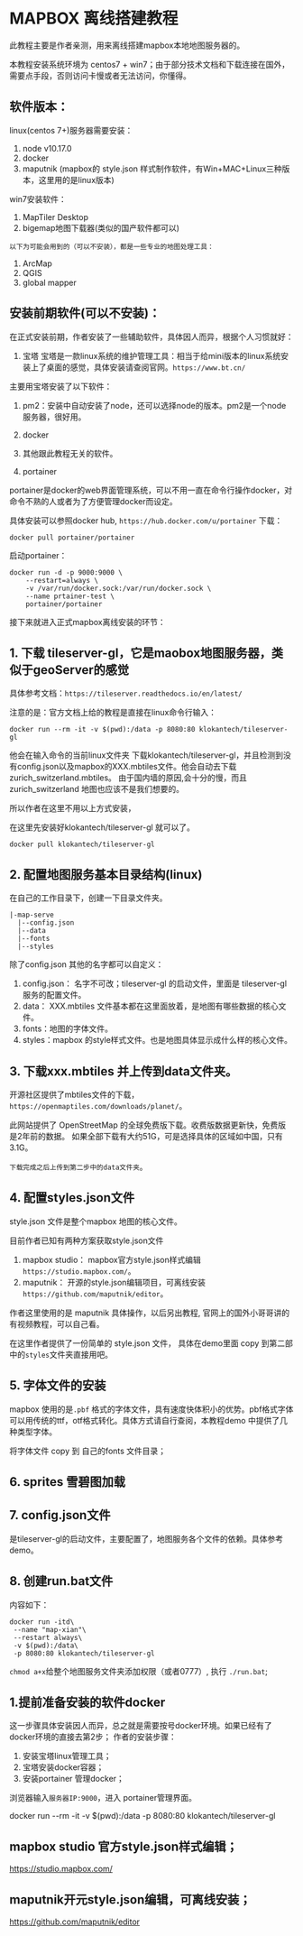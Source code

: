 # MAPBOX 离线搭建教程
此教程主要是作者亲测，用来离线搭建mapbox本地地图服务器的。

本教程安装系统环境为 centos7 + win7；由于部分技术文档和下载连接在国外，需要点手段，否则访问卡慢或者无法访问，你懂得。
## 软件版本：
linux(centos 7+)服务器需要安装：
1. node v10.17.0 
2. docker
3. maputnik (mapbox的 style.json 样式制作软件，有Win+MAC+Linux三种版本，这里用的是linux版本)

win7安装软件：
1. MapTiler Desktop
2. bigemap地图下载器(类似的国产软件都可以)

`以下为可能会用到的（可以不安装），都是一些专业的地图处理工具：`

1. ArcMap
2. QGIS
3. global mapper


## 安装前期软件(可以不安装)：

在正式安装前期，作者安装了一些辅助软件，具体因人而异，根据个人习惯就好：

1. 宝塔
宝塔是一款linux系统的维护管理工具：相当于给mini版本的linux系统安装上了桌面的感觉，具体安装请查阅官网。`https://www.bt.cn/`

主要用宝塔安装了以下软件：
1. pm2：安装中自动安装了node，还可以选择node的版本。pm2是一个node服务器，很好用。
2. docker
3. 其他跟此教程无关的软件。


2. portainer

portainer是docker的web界面管理系统，可以不用一直在命令行操作docker，对命令不熟的人或者为了方便管理docker而设定。

具体安装可以参照docker hub, `https://hub.docker.com/u/portainer` 
下载：
```
docker pull portainer/portainer
```
启动portainer：
```
docker run -d -p 9000:9000 \
    --restart=always \
    -v /var/run/docker.sock:/var/run/docker.sock \
    --name prtainer-test \
    portainer/portainer
```

接下来就进入正式mapbox离线安装的环节：
##  1. 下载 tileserver-gl，它是maobox地图服务器，类似于geoServer的感觉

具体参考文档：`https://tileserver.readthedocs.io/en/latest/`

注意的是：官方文档上给的教程是直接在linux命令行输入：

```
docker run --rm -it -v $(pwd):/data -p 8080:80 klokantech/tileserver-gl
```



他会在输入命令的当前linux文件夹 下载klokantech/tileserver-gl，并且检测到没有config.json以及mapbox的XXX.mbtiles文件。他会自动去下载 zurich_switzerland.mbtiles。 由于国内墙的原因,会十分的慢，而且zurich_switzerland 地图也应该不是我们想要的。

所以作者在这里不用以上方式安装，

在这里先安装好klokantech/tileserver-gl 就可以了。

```
docker pull klokantech/tileserver-gl
```

## 2. 配置地图服务基本目录结构(linux)

在自己的工作目录下，创建一下目录文件夹。

```
|-map-serve
  |--config.json
  |--data
  |--fonts
  |--styles
```

除了config.json 其他的名字都可以自定义：
1. config.json： 名字不可改；tileserver-gl 的启动文件，里面是 tileserver-gl服务的配置文件。
2. data： XXX.mbtiles 文件基本都在这里面放着，是地图有哪些数据的核心文件。
3. fonts：地图的字体文件。
4. styles：mapbox 的style样式文件。也是地图具体显示成什么样的核心文件。

## 3. 下载xxx.mbtiles 并上传到data文件夹。
开源社区提供了mbtiles文件的下载， `https://openmaptiles.com/downloads/planet/`。

此网站提供了 OpenStreetMap 的全球免费版下载。收费版数据更新快，免费版是2年前的数据。
如果全部下载有大约51G，可是选择具体的区域如中国，只有3.1G。

`下载完成之后上传到第二步中的data文件夹`。

## 4. 配置styles.json文件

style.json 文件是整个mapbox 地图的核心文件。

目前作者已知有两种方案获取style.json文件

1. mapbox studio： mapbox官方style.json样式编辑`https://studio.mapbox.com/`。
2. maputnik： 开源的style.json编辑项目，可离线安装`https://github.com/maputnik/editor`。

作者这里使用的是 maputnik 具体操作，以后另出教程, 官网上的国外小哥哥讲的有视频教程，可以自己看。

在这里作者提供了一份简单的 style.json 文件， 具体在demo里面 copy 到第二部中的`styles`文件夹直接用吧。

## 5. 字体文件的安装
mapbox 使用的是`.pbf` 格式的字体文件，具有速度快体积小的优势。pbf格式字体可以用传统的ttf，otf格式转化。具体方式请自行查阅，本教程demo 中提供了几种类型字体。

将字体文件 copy 到 自己的fonts 文件目录；


## 6. sprites 雪碧图加载



## 7. config.json文件

是tileserver-gl的启动文件，主要配置了，地图服务各个文件的依赖。具体参考demo。

## 8. 创建run.bat文件

内容如下：
```
docker run -itd\
 --name "map-xian"\
 --restart always\
 -v $(pwd):/data\
 -p 8080:80 klokantech/tileserver-gl
```

`chmod a+x`给整个地图服务文件夹添加权限（或者0777）, 执行 `./run.bat`;















 

## 1.提前准备安装的软件docker
这一步骤具体安装因人而异，总之就是需要按号docker环境。如果已经有了docker环境的直接去第2步；
作者的安装步骤：
1. 安装宝塔linux管理工具；
2. 宝塔安装docker容器；
3. 安装portainer 管理docker；




浏览器输入`服务器IP:9000`，进入 portainer管理界面。

docker run --rm -it -v $(pwd):/data -p 8080:80 klokantech/tileserver-gl




## mapbox studio 官方style.json样式编辑；
https://studio.mapbox.com/


## maputnik开元style.json编辑，可离线安装；

https://github.com/maputnik/editor